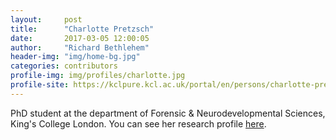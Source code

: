 ```yaml
---
layout:     post
title:      "Charlotte Pretzsch"
date:       2017-03-05 12:00:05
author:     "Richard Bethlehem"
header-img: "img/home-bg.jpg"
categories: contributors
profile-img: img/profiles/charlotte.jpg
profile-site: https://kclpure.kcl.ac.uk/portal/en/persons/charlotte-pretzsch(15938ff9-4680-4e21-8b9a-8704905e5566).html
---
```


PhD student at the department of Forensic & Neurodevelopmental Sciences, King's College London. You can see her research profile [here](https://kclpure.kcl.ac.uk/portal/en/persons/charlotte-pretzsch(15938ff9-4680-4e21-8b9a-8704905e5566).html).


